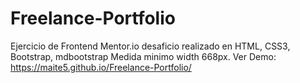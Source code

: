 # Freelance-Portfolio
Ejercicio de Frontend Mentor.io
desaficio realizado en HTML, CSS3, Bootstrap, mdbootstrap
Medida minimo width 668px.
Ver Demo:
https://maite5.github.io/Freelance-Portfolio/
